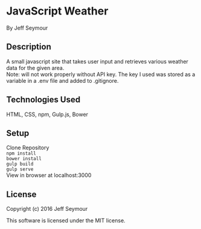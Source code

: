 # JavaScript Weather
By Jeff Seymour

## Description
A small javascript site that takes user input and retrieves various weather data for the given area.  
Note: will not work properly without API key. The key I used was stored as a variable in a .env file and added to .gitignore.

## Technologies Used
HTML, CSS, npm, Gulp.js, Bower

## Setup  
Clone Repository    
```npm install```  
```bower install```  
```gulp build```  
```gulp serve```  
View in browser at localhost:3000

## License
Copyright (c) 2016 Jeff Seymour

This software is licensed under the MIT license.
